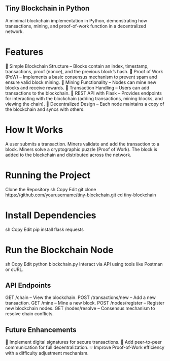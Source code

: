 ## Tiny Blockchain in Python
A minimal blockchain implementation in Python, demonstrating how transactions, mining, and proof-of-work function in a decentralized network.

# Features
🔹 Simple Blockchain Structure – Blocks contain an index, timestamp, transactions, proof (nonce), and the previous block’s hash.
🔹 Proof of Work (PoW) – Implements a basic consensus mechanism to prevent spam and ensure valid block mining.
🔹 Mining Functionality – Nodes can mine new blocks and receive rewards.
🔹 Transaction Handling – Users can add transactions to the blockchain.
🔹 REST API with Flask – Provides endpoints for interacting with the blockchain (adding transactions, mining blocks, and viewing the chain).
🔹 Decentralized Design – Each node maintains a copy of the blockchain and syncs with others.

# How It Works
A user submits a transaction.
Miners validate and add the transaction to a block.
Miners solve a cryptographic puzzle (Proof of Work).
The block is added to the blockchain and distributed across the network.
# Running the Project
Clone the Repository
sh
Copy
Edit
git clone https://github.com/yourusername/tiny-blockchain.git
cd tiny-blockchain
# Install Dependencies
sh
Copy
Edit
pip install flask requests
# Run the Blockchain Node
sh
Copy
Edit
python blockchain.py
Interact via API using tools like Postman or cURL.
## API Endpoints
GET /chain – View the blockchain.
POST /transactions/new – Add a new transaction.
GET /mine – Mine a new block.
POST /nodes/register – Register new blockchain nodes.
GET /nodes/resolve – Consensus mechanism to resolve chain conflicts.
## Future Enhancements
🚀 Implement digital signatures for secure transactions.
🔗 Add peer-to-peer communication for full decentralization.
💡 Improve Proof-of-Work efficiency with a difficulty adjustment mechanism.
